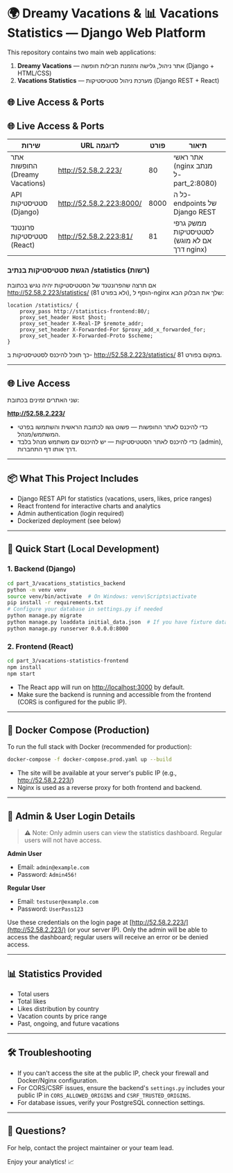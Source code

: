 
# 🌍 Dreamy Vacations & 📊 Vacations Statistics — Django Web Platform


This repository contains two main web applications:

1. **Dreamy Vacations** — אתר ניהול, גלישה והזמנת חבילות חופשה (Django + HTML/CSS)
2. **Vacations Statistics** — מערכת ניהול סטטיסטיקות (Django REST + React)



## 🌐 Live Access & Ports



## 🌐 Live Access & Ports

| שירות                        | URL לדוגמה                       | פורט  | תיאור |
|------------------------------|-----------------------------------|-------|--------|
| אתר החופשות (Dreamy Vacations) | http://52.58.2.223/               | 80    | אתר ראשי (nginx מנתב ל-part_2:8080) |
| API סטטיסטיקות (Django)        | http://52.58.2.223:8000/           | 8000  | כל ה-endpoints של Django REST |
| פרונטנד סטטיסטיקות (React)     | http://52.58.2.223:81/             | 81    | ממשק גרפי לסטטיסטיקות (אם לא מוגש דרך nginx) |

### הגשת סטטיסטיקות בנתיב /statistics (רשות)
אם תרצה שהפרונטנד של הסטטיסטיקות יהיה נגיש בכתובת http://52.58.2.223/statistics/ (ולא בפורט 81), הוסף ל-nginx שלך את הבלוק הבא:

```nginx
location /statistics/ {
	proxy_pass http://statistics-frontend:80/;
	proxy_set_header Host $host;
	proxy_set_header X-Real-IP $remote_addr;
	proxy_set_header X-Forwarded-For $proxy_add_x_forwarded_for;
	proxy_set_header X-Forwarded-Proto $scheme;
}
```

כך תוכל להיכנס לסטטיסטיקות ב- http://52.58.2.223/statistics/ במקום בפורט 81.

---


## 🌐 Live Access

שני האתרים זמינים בכתובת:

**http://52.58.2.223/**

* כדי להיכנס לאתר החופשות — פשוט גשו לכתובת הראשית והשתמשו בפרטי המשתמש/מנהל.
* כדי להיכנס לאתר הסטטיסטיקות — יש להיכנס עם משתמש מנהל בלבד (admin), דרך אותו דף התחברות.

---

## 📦 What This Project Includes

- Django REST API for statistics (vacations, users, likes, price ranges)
- React frontend for interactive charts and analytics
- Admin authentication (login required)
- Dockerized deployment (see below)

---

## 🚀 Quick Start (Local Development)

### 1. Backend (Django)

```bash
cd part_3/vacations_statistics_backend
python -m venv venv
source venv/bin/activate  # On Windows: venv\Scripts\activate
pip install -r requirements.txt
# Configure your database in settings.py if needed
python manage.py migrate
python manage.py loaddata initial_data.json  # If you have fixture data
python manage.py runserver 0.0.0.0:8000
```

### 2. Frontend (React)

```bash
cd part_3/vacations-statistics-frontend
npm install
npm start
```

- The React app will run on [http://localhost:3000](http://localhost:3000) by default.
- Make sure the backend is running and accessible from the frontend (CORS is configured for the public IP).

---

## 🐳 Docker Compose (Production)

To run the full stack with Docker (recommended for production):

```bash
docker-compose -f docker-compose.prod.yaml up --build
```

- The site will be available at your server's public IP (e.g., http://52.58.2.223/)
- Nginx is used as a reverse proxy for both frontend and backend.

---


## 👤 Admin & User Login Details

> ⚠️ Note: Only admin users can view the statistics dashboard. Regular users will not have access.

**Admin User**

- Email: `admin@example.com`
- Password: `Admin456!`

**Regular User**

- Email: `testuser@example.com`
- Password: `UserPass123`

Use these credentials on the login page at [http://52.58.2.223/](http://52.58.2.223/) (or your server IP). Only the admin will be able to access the dashboard; regular users will receive an error or be denied access.

---

## 📊 Statistics Provided

- Total users
- Total likes
- Likes distribution by country
- Vacation counts by price range
- Past, ongoing, and future vacations

---

## 🛠️ Troubleshooting

- If you can't access the site at the public IP, check your firewall and Docker/Nginx configuration.
- For CORS/CSRF issues, ensure the backend's `settings.py` includes your public IP in `CORS_ALLOWED_ORIGINS` and `CSRF_TRUSTED_ORIGINS`.
- For database issues, verify your PostgreSQL connection settings.

---

## 📩 Questions?

For help, contact the project maintainer or your team lead.

Enjoy your analytics! 📈
